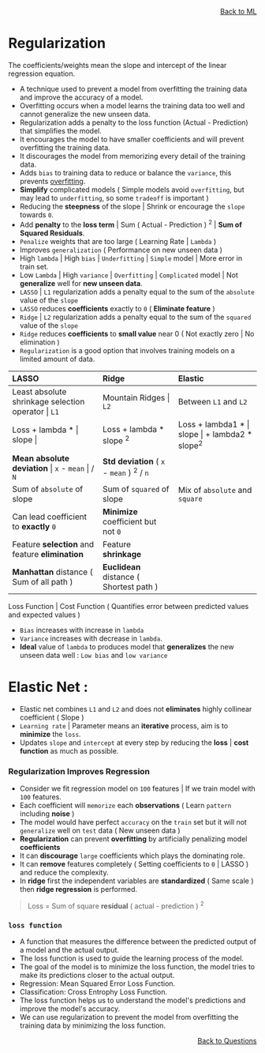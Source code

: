 <p align='right'><a align="right" href="https://github.com/KIRANKUMAR7296/Library/blob/main/Machine%20Learning/Machine%20Learning%20Models.md">Back to ML</a></p>

# Regularization

The coefficients/weights mean the slope and intercept of the linear regression equation.

- A technique used to prevent a model from overfitting the training data and improve the accuracy of a model.
- Overfitting occurs when a model learns the training data too well and cannot generalize the new unseen data.
- Regularization adds a penalty to the loss function (Actual - Prediction) that simplifies the model.
- It encourages the model to have smaller coefficients and will prevent overfitting the training data.
- It discourages the model from memorizing every detail of the training data.
- Adds `bias` to training data to reduce or balance the `variance`, this prevents [overfitting](https://github.com/KIRANKUMAR7296/Library/blob/main/Data%20Science/Overfitting.md).
- **Simplify** complicated models ( Simple models avoid `overfitting`, but may lead to `underfitting`, so some `tradeoff` is important )
- Reducing the **steepness** of the slope | Shrink or encourage the `slope` towards `0`.
- Add **penalty** to the **loss term** | Sum ( Actual - Prediction ) <sup>2</sup> | **Sum of Squared Residuals**.
- `Penalize` weights that are too large ( Learning Rate | `Lambda` )
- Improves `generalization` ( Performance on new unseen data )
- High `lambda` | High `bias` | `Underfitting` | `Simple` model | More error in train set.
- Low `Lambda` | High `variance` | `Overfitting` | `Complicated` model | Not **generalize** well for **new unseen data**.
- `LASSO` | `L1` regularization adds a penalty equal to the sum of the `absolute` value of the `slope`
- `LASSO` reduces **coefficients** exactly to `0` ( **Eliminate feature** )
- `Ridge` | `L2` regularization adds a penalty equal to the sum of the `squared` value of the `slope`
- `Ridge` reduces **coefficients** to **small value** near 0 ( Not exactly zero | No elimination )
- `Regularization` is a good option that involves training models on a limited amount of data.

LASSO | Ridge | Elastic
:--- | :--- | :---
Least absolute shrinkage selection operator \| `L1` | Mountain Ridges \| `L2` | Between `L1` and `L2` 
Loss + lambda * \| slope \| | Loss + lambda * slope <sup>2</sup> | Loss + lambda1 * \| slope \| + lambda2 * slope<sup>2</sup>
**Mean absolute deviation** \| `x` - `mean` \| / `N` | **Std deviation** ( `x` - `mean` ) <sup>2</sup> / `n` |
Sum of `absolute` of slope | Sum of `squared` of slope | Mix of `absolute` and `square`
Can lead coefficient to **exactly** `0` | **Minimize** coefficient but not `0`
Feature **selection** and feature **elimination** | Feature **shrinkage**
**Manhattan** distance ( Sum of all path ) | **Euclidean** distance ( Shortest path )

Loss Function | Cost Function ( Quantifies error between predicted values and expected values )

- `Bias` increases with increase in `lambda` 
- `Variance` increases with decrease in `lambda`.
- **Ideal** value of `lambda` to produces model that **generalizes** the new unseen data well : `Low bias` and `low variance`

# Elastic Net :
- Elastic net combines `L1` and `L2` and does not **eliminates** highly collinear coefficient ( Slope )
- `Learning rate` | Parameter means an **iterative** process, aim is to **minimize** the `loss`. 
- Updates `slope` and `intercept` at every step by reducing the **loss** | **cost function** as much as possible.

### Regularization Improves Regression
- Consider we fit regression model on `100` features | If we train model with `100` features.
- Each coefficient will `memorize` each **observations** ( Learn `pattern` including **noise** )
- The model would have perfect `accuracy` on the `train` set but it will not `generalize` well on `test` data ( New unseen data )
- **Regularization** can prevent **overfitting** by artificially penalizing model **coefficients**
- It can **discourage** `large` coefficients which plays the dominating role.
- It can **remove** features completely ( Setting coefficients to `0` | LASSO ) and reduce the complexity.
- In **ridge** first the independent variables are **standardized** ( Same scale ) then **ridge regression** is performed.

> Loss = Sum of square **residual** ( actual - prediction ) <sup>2</sup>

### `loss function` 

- A function that measures the difference between the predicted output of a model and the actual output.
- The loss function is used to guide the learning process of the model.
- The goal of the model is to minimize the loss function, the model tries to make its predictions closer to the actual output.
- Regression: Mean Squared Error Loss Function.
- Classification: Cross Entrophy Loss Function.
- The loss function helps us to understand the model's predictions and improve the model's accuracy.
- We can use regularization to prevent the model from overfitting the training data by minimizing the loss function.

<p align='right'><a align="right" href="https://github.com/KIRANKUMAR7296/Library/blob/main/Interview.md">Back to Questions</a></p>
